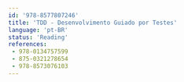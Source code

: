 ```yaml
---
id: '978-8577807246'
title: 'TDD - Desenvolvimento Guiado por Testes'
language: 'pt-BR'
status: 'Reading'
references:
 - 978-0134757599
 - 875-0321278654
 - 978-8573076103
---
```

